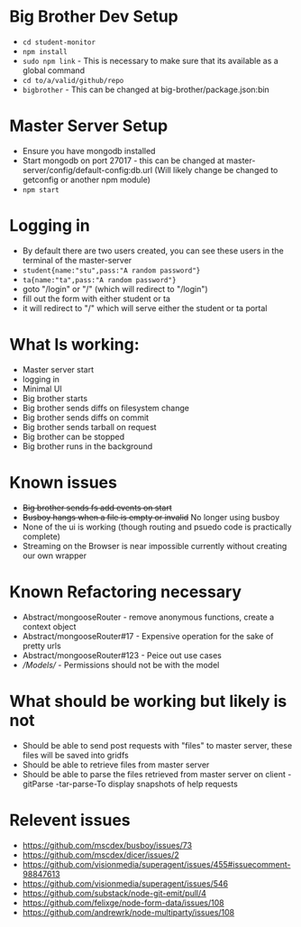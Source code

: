 # Big Brother Dev Setup

* `cd student-monitor`
* `npm install`
* `sudo npm link` - This is necessary to make sure that its available as a global command
* `cd to/a/valid/github/repo`
* `bigbrother` - This can be changed at big-brother/package.json:bin

# Master Server Setup

* Ensure you have mongodb installed
* Start mongodb on port 27017 - this can be changed at master-server/config/default-config:db.url (Will likely change be changed to getconfig or another npm module)
* `npm start`

# Logging in
* By default there are two users created, you can see these users in the terminal
of the master-server
* `student{name:"stu",pass:"A random password"}`
* `ta{name:"ta",pass:"A random password"}`
* goto "/login" or "/" (which will redirect to "/login")
* fill out the form with either student or ta
* it will redirect to "/" which will serve either the student or ta portal

# What Is working:

* Master server start
* logging in
* Minimal UI
* Big brother starts
* Big brother sends diffs on filesystem change
* Big brother sends diffs on commit
* Big brother sends tarball on request
* Big brother can be stopped
* Big brother runs in the background

# Known issues

* ~~Big brother sends fs add events on start~~
* ~~Busboy hangs when a file is empty or invalid~~ No longer using busboy
* None of the ui is working (though routing and psuedo code is practically complete)
* Streaming on the Browser is near impossible currently without creating our own wrapper

# Known Refactoring necessary
* Abstract/mongooseRouter - remove anonymous functions, create a context object
* Abstract/mongooseRouter#17 - Expensive operation for the sake of pretty urls
* Abstract/mongooseRouter#123 - Peice out use cases
* */Models/* - Permissions should not be with the model


# What should be working but likely is not

* Should be able to send post requests with "files" to master server, these files will be
saved into gridfs
* Should be able to retrieve files from master server
* Should be able to parse the files retrieved from master server on client
  -gitParse
  -tar-parse-To display snapshots of help requests

# Relevent issues

* https://github.com/mscdex/busboy/issues/73
* https://github.com/mscdex/dicer/issues/2
* https://github.com/visionmedia/superagent/issues/455#issuecomment-98847613
* https://github.com/visionmedia/superagent/issues/546
* https://github.com/substack/node-git-emit/pull/4
* https://github.com/felixge/node-form-data/issues/108
* https://github.com/andrewrk/node-multiparty/issues/108
